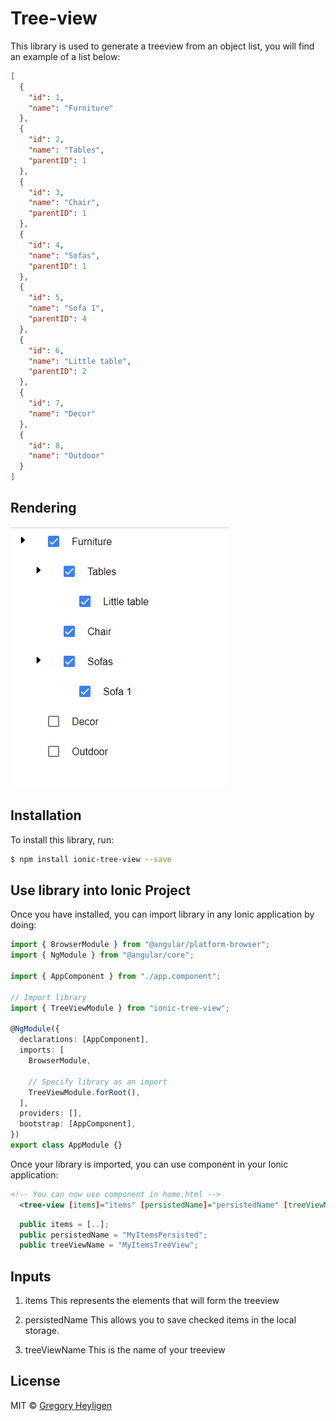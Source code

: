 # Tree-view

This library is used to generate a treeview from an object list, you will find an example of a list below:

```json
[
  {
    "id": 1,
    "name": "Furniture"
  },
  {
    "id": 2,
    "name": "Tables",
    "parentID": 1
  },
  {
    "id": 3,
    "name": "Chair",
    "parentID": 1
  },
  {
    "id": 4,
    "name": "Sofas",
    "parentID": 1
  },
  {
    "id": 5,
    "name": "Sofa 1",
    "parentID": 4
  },
  {
    "id": 6,
    "name": "Little table",
    "parentID": 2
  },
  {
    "id": 7,
    "name": "Decor"
  },
  {
    "id": 8,
    "name": "Outdoor"
  }
]
```

## Rendering

![alt text](Treeview-example.PNG)

## Installation

To install this library, run:

```bash
$ npm install ionic-tree-view --save
```

## Use library into Ionic Project

Once you have installed, you can import library in any Ionic application by doing:

```typescript
import { BrowserModule } from "@angular/platform-browser";
import { NgModule } from "@angular/core";

import { AppComponent } from "./app.component";

// Import library
import { TreeViewModule } from "ionic-tree-view";

@NgModule({
  declarations: [AppComponent],
  imports: [
    BrowserModule,

    // Specify library as an import
    TreeViewModule.forRoot(),
  ],
  providers: [],
  bootstrap: [AppComponent],
})
export class AppModule {}
```

Once your library is imported, you can use component in your Ionic application:

```xml
<!-- You can now use component in home.html -->
  <tree-view [items]="items" [persistedName]="persistedName" [treeViewName]="treeViewName"></tree-view>
```

```typescript
  public items = [..];
  public persistedName = "MyItemsPersisted";
  public treeViewName = "MyItemsTreeView";
```

## Inputs

1. items
   This represents the elements that will form the treeview

2. persistedName
   This allows you to save checked items in the local storage.

3. treeViewName
   This is the name of your treeview

## License

MIT © [Gregory Heyligen](mailto:cudderheyl@gmail.com)
